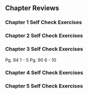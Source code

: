 ## Chapter Reviews

### Chapter 1 Self Check Exercises

### Chapter 2 Self Check Exercises

### Chapter 3 Self Check Exercises
Pg. 84 1 - 5
Pg. 90 6 - 10


### Chapter 4 Self Check Exercises


### Chapter 5 Self Check Exercises
